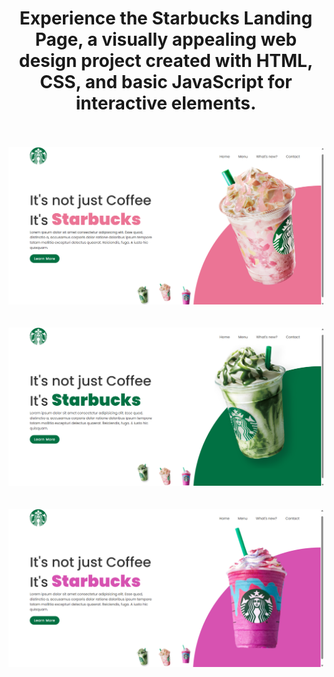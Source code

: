<h1 align="center">Experience the Starbucks Landing Page, a visually appealing web design project created with HTML, CSS, and basic JavaScript for interactive elements.</h1>
<br>
<br>
<div align="center">
  <img src="screenshot1.png" alt="GitHub Logo">
</div>
<br>
<br>
<div align="center">
  <img src="screenshot2.png" alt="GitHub Logo">
</div>
<br>
<br>
<div align="center">
  <img src="screenshot3.png" alt="GitHub Logo">
</div>
